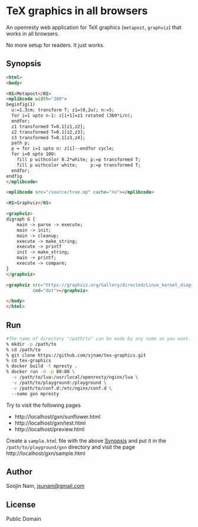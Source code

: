 TeX graphics in all browsers
=======
An openresty web application for TeX graphics (`metapost`, `graphviz`) that works
in all browsers.

No more setup for readers. It just works.

Synopsis
---------

````html
<html>
<body>

<H1>Metapost</H1>
<mplibcode width="300">
beginfig(1)
  u:=1.3cm; transform T; z1=(0,2u); n:=5;
  for i=1 upto n-1: z[i+1]=z1 rotated (360*i/n);
  endfor;
  z1 transformed T=0.1[z1,z2];
  z2 transformed T=0.1[z2,z3];
  z3 transformed T=0.1[z3,z4];
  path p;
  p = for i=1 upto n: z[i]--endfor cycle;
  for i=0 upto 100:
    fill p withcolor 0.2*white; p:=p transformed T;
    fill p withcolor white;     p:=p transformed T;
  endfor;
endfig
</mplibcode>

<mplibcode src="/source/tree.mp" cache="no"></mplibcode>

<H1>Graphviz</H1>

<graphviz>
digraph G {
    main -> parse -> execute;
    main -> init;
    main -> cleanup;
    execute -> make_string;
    execute -> printf
    init -> make_string;
    main -> printf;
    execute -> compare;
}
</graphviz>

<graphviz src="https://graphviz.org/Gallery/directed/Linux_kernel_diagram.gv.txt"
          cmd="dot"></graphviz>

</body>
</html>
````

Run
---
```bash
#The name of directory "/path/to" can be made by any name as you want.
% mkdir -p /path/to
% cd /path/to
% git clone https://github.com/sjnam/tex-graphics.git
% cd tex-graphics
% docker build -t mpresty .
% docker run -d -p 80:80 \
  -v /path/to/lua:/usr/local/openresty/nginx/lua \
  -v /path/to/playground:/playground \
  -v /path/to/conf.d:/etc/nginx/conf.d \  
  --name gxn mpresty
```

Try to visit the following pages
- http://localhost/gxn/sunflower.html
- http://localhost/gxn/test.html
- http://localhost/preview.html

Create a `sample.html` file with the above [Synopsis](#Synopsis) and put it in the `/path/to/playground/gxn` directory and visit the page http://localhost/gxn/sample.html

Author
------
Soojin Nam, jsunam@gmail.com

License
-------
Public Domain
